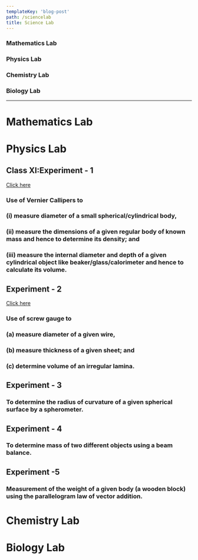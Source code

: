 ```yaml
---
templateKey: 'blog-post'
path: /sciencelab
title: Science Lab
---
```

### Mathematics Lab
### Physics Lab
### Chemistry Lab
### Biology Lab
------------------------------------------------------------------------------------------------------------------------------------------
# Mathematics Lab


# Physics Lab

## Class XI:Experiment - 1
[Click here](https://ia601502.us.archive.org/31/items/ClassIXPhyPract1/Class-IX-PhyPract-1.pdf) 
### Use of Vernier Callipers to
### (i) measure diameter of a small spherical/cylindrical body,
### (ii) measure the dimensions of a given regular body of known mass and hence to determine its density; and
### (iii) measure the internal diameter and depth of a given cylindrical object like beaker/glass/calorimeter and hence to calculate its volume.

## Experiment - 2
[Click here](https://ia601509.us.archive.org/23/items/ClassIXPhyPract2/Class-IX-PhyPract-2.pdf) 
### Use of screw gauge to
### (a) measure diameter of a given wire,
### (b) measure thickness of a given sheet; and
### (c) determine volume of an irregular lamina.

## Experiment - 3
### To determine the radius of curvature of a given spherical surface by a spherometer.

## Experiment - 4
### To determine mass of two different objects using a beam balance.

## Experiment -5
### Measurement of the weight of a given body (a wooden block) using the parallelogram law of vector addition.

# Chemistry Lab


# Biology Lab
